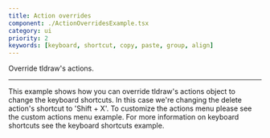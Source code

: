 ```yaml
---
title: Action overrides
component: ./ActionOverridesExample.tsx
category: ui
priority: 2
keywords: [keyboard, shortcut, copy, paste, group, align]
---
```


Override tldraw's actions.

---

This example shows how you can override tldraw's actions object to change the keyboard shortcuts. In this case we're changing the delete action's shortcut to 'Shift + X'. To customize the actions menu please see the custom actions menu example. For more information on keyboard shortcuts see the keyboard shortcuts example.
